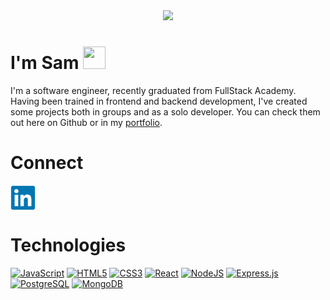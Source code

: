 <div id="header" align="center">
  <img src="https://media.giphy.com/media/M9gbBd9nbDrOTu1Mqx/giphy.gif" width="100"/>
</div>

# I'm Sam <img src="https://user-images.githubusercontent.com/1303154/88677602-1635ba80-d120-11ea-84d8-d263ba5fc3c0.gif" width="36px" height="36px" />



I'm a software engineer, recently graduated from FullStack Academy. Having been trained in frontend and backend development, I've created some projects both in groups and as a solo developer. You can check them out here on Github or in my [portfolio](https://samliudev.github.io/).

# Connect
<p align="left">
<a href="https://linkedin.com/in/liu-samuel" target="blank"><img align="center" src="https://raw.githubusercontent.com/devicons/devicon/master/icons/linkedin/linkedin-original.svg" alt="samuel liu linkedin" height="40" width="40" /></a>
</p>

# Technologies
<a href="https://developer.mozilla.org/en-US/docs/Web/JavaScript" target="blank">![JavaScript](https://img.shields.io/badge/javascript-%23323330.svg?style=for-the-badge&logo=javascript&logoColor=%23F7DF1E)</a>
<a href="https://www.w3schools.com/html/" target="_blank">![HTML5](https://img.shields.io/badge/html5-%23E34F26.svg?style=for-the-badge&logo=html5&logoColor=white)</a>
<a href="https://www.w3schools.com/css/" target="_blank"> ![CSS3](https://img.shields.io/badge/css3-%231572B6.svg?style=for-the-badge&logo=css3&logoColor=white)</a>
<a href="https://reactjs.org/" target="_blank">  ![React](https://img.shields.io/badge/react-%2320232a.svg?style=for-the-badge&logo=react&logoColor=%2361DAFB)</a>
<a href="https://nodejs.org" target="_blank"> ![NodeJS](https://img.shields.io/badge/node.js-6DA55F?style=for-the-badge&logo=node.js&logoColor=white)</a>
<a href="https://expressjs.com" target="_blank"> ![Express.js](https://img.shields.io/badge/express.js-%23404d59.svg?style=for-the-badge&logo=express&logoColor=%2361DAFB)</a>
<a href="https://www.postgresql.org/" target="_blank"> ![PostgreSQL](https://img.shields.io/badge/PostgreSQL-blue?logo=postgresql&logoColor=white&style=for-the-badge)</a>
<a href="https://www.mongodb.com/" target="_blank"> ![MongoDB](https://img.shields.io/badge/MongoDB-%234ea94b.svg?style=for-the-badge&logo=mongodb&logoColor=white)</a>

<!--
**samliudev/samliudev** is a ✨ _special_ ✨ repository because its `README.md` (this file) appears on your GitHub profile.

Here are some ideas to get you started:

- 🔭 I’m currently working on ...
- 🌱 I’m currently learning ...
- 👯 I’m looking to collaborate on ...
- 🤔 I’m looking for help with ...
- 💬 Ask me about ...
- 📫 How to reach me: ...
- 😄 Pronouns: ...
- ⚡ Fun fact: ...
-->

